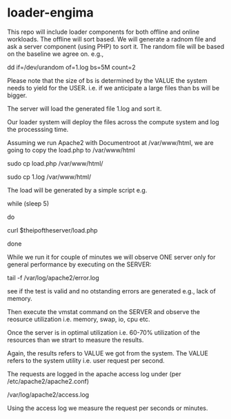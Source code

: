 # loader-engima
This repo will include loader components for both offline and online workloads.
The offline will sort based. We will generate a radnom file and ask a server component (using PHP) to sort it. 
The random file will be based on the baseline we agree on. e.g.,  

dd if=/dev/urandom of=1.log bs=5M count=2

Please note that the size of bs is determined by the VALUE the system needs to yield for the USER. i.e. if we anticipate a large files than bs will be bigger. 

The server will load the generated file 1.log and sort it. 

Our loader system will deploy the files across the compute system and log the processsing time.

Assuming we run Apache2 with Documentroot at /var/www/html, we are going to copy the load.php to /var/www/html

sudo cp load.php /var/www/html/

sudo cp 1.log /var/www/html/


The load will be generated by a simple script e.g. 

while (sleep 5)

do

curl $theipoftheserver/load.php
  
done

While we run it for couple of minutes we will observe ONE server only for general performance by executing on the SERVER:

tail -f /var/log/apache2/error.log

see if the test is valid and no otstanding errors are generated e.g., lack of memory.

Then execute the vmstat command on the SERVER and observe the reosurce utilization i.e. memory, swap, io, cpu etc. 

Once the server is in optimal utilization i.e. 60-70% utilization of the resources than we strart to measure the results.

Again, the results refers to VALUE we got from the system. The VALUE refers to the system utility i.e. user request per second.

The requests are logged in the apache access log under (per /etc/apache2/apache2.conf)

/var/log/apache2/access.log

Using the access log we measure the request per seconds or minutes.

